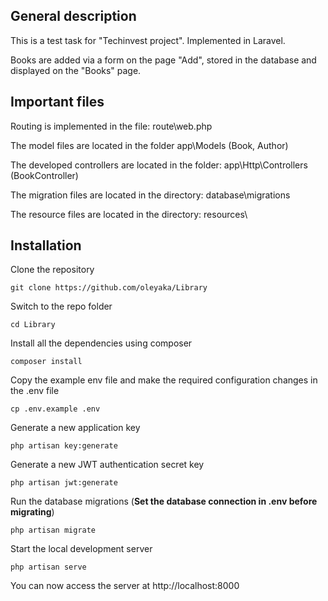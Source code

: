## General description

This is a test task for "Techinvest project". Implemented in Laravel. 

Books are added via a form on the page "Add", stored in the database and displayed on the "Books" page.

## Important files

Routing is implemented in the file: route\web.php

The model files are located in the  folder app\Models (Book, Author)

The developed controllers are located in the folder: app\Http\Controllers (BookController)

The migration files are located in the directory: database\migrations

The resource files are located in the directory: resources\

## Installation

Clone the repository

    git clone https://github.com/oleyaka/Library

Switch to the repo folder

    cd Library

Install all the dependencies using composer

    composer install

Copy the example env file and make the required configuration changes in the .env file

    cp .env.example .env

Generate a new application key

    php artisan key:generate

Generate a new JWT authentication secret key

    php artisan jwt:generate

Run the database migrations (**Set the database connection in .env before migrating**)

    php artisan migrate

Start the local development server

    php artisan serve

You can now access the server at http://localhost:8000
